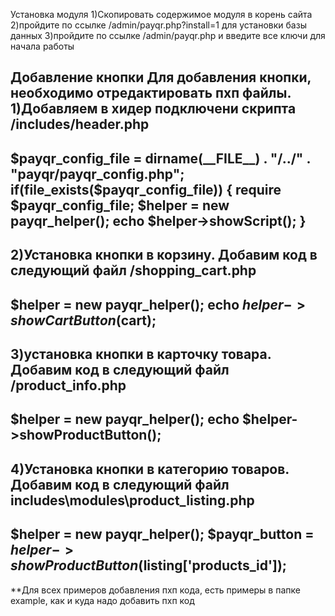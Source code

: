 Установка модуля
1)Скопировать содержимое модуля в корень сайта
2)пройдите по ссылке /admin/payqr.php?install=1 для установки базы данных
3)пройдите по ссылке /admin/payqr.php и введите все ключи для начала работы

Добавление кнопки
Для добавления кнопки, необходимо отредактировать пхп файлы.
1)Добавляем в хидер подключени скрипта /includes/header.php
--------------------------------------------------------------------------------
$payqr_config_file = dirname(__FILE__) . "/../" . "payqr/payqr_config.php";
if(file_exists($payqr_config_file))
{
  require $payqr_config_file;
  $helper = new payqr_helper();
  echo $helper->showScript();
}
--------------------------------------------------------------------------------

2)Установка кнопки в корзину. Добавим код в следующий файл /shopping_cart.php
--------------------------------------------------------------------------------
$helper = new payqr_helper();
echo $helper->showCartButton($cart);
--------------------------------------------------------------------------------

3)установка кнопки в карточку товара. Добавим код в следующий файл /product_info.php
--------------------------------------------------------------------------------
$helper = new payqr_helper();
echo $helper->showProductButton();
--------------------------------------------------------------------------------

4)Установка кнопки в категорию товаров. Добавим код в следующий файл includes\modules\product_listing.php
--------------------------------------------------------------------------------
$helper = new payqr_helper();
$payqr_button = $helper->showProductButton($listing['products_id']);
--------------------------------------------------------------------------------


**Для всех примеров добавления пхп кода, есть примеры в папке example, как и куда надо добавить пхп код
